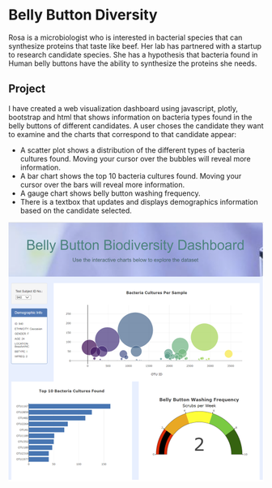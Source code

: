 # Belly Button Diversity

Rosa is a microbiologist who is interested in bacterial species that can synthesize proteins that taste like beef. Her lab has partnered with a startup to research candidate species. She has a hypothesis that bacteria found in Human belly buttons have the ability to synthesize the proteins she needs.

## Project

I have created a web visualization dashboard using javascript, plotly, bootstrap and html that shows information on bacteria types found in the belly buttons of different candidates. A user choses the candidate they want to examine and the charts that correspond to that candidate appear:

 - A scatter plot shows a distribution of the different types of bacteria cultures found. Moving your cursor over the bubbles will reveal more information.
 - A bar chart shows the top 10 bacteria cultures found. Moving your cursor over the bars will reveal more information.
 - A gauge chart shows belly button washing frequency.
 - There is a textbox that updates and displays demographics information based on the candidate selected.
 
<img src = "https://github.com/Kee2u/Plotly_Diversity/blob/main/images/Webpage.PNG?raw=true">
